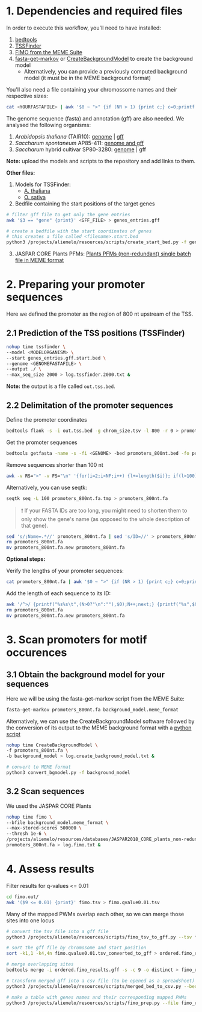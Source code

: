 # 1. Dependencies and required files
In order to execute this workflow, you'll need to have installed:
1. [bedtools](https://github.com/arq5x/bedtools2)
2. [TSSFinder](https://github.com/tssfinder/tssfinder.github.io)
3. [FIMO from the MEME Suite](http://meme-suite.org/doc/fimo.html)
4. [fasta-get-markov](http://meme-suite.org/doc/fasta-get-markov.html) or [CreateBackgroundModel](http://bioinformatics.intec.ugent.be/MotifSuite/standalones.php) to create the background model
   * Alternatively, you can provide a previously computed background model (it must be in the MEME background format)

You'll also need a file containing your chromossome names and their respective sizes:
```bash
cat <YOURFASTAFILE> | awk '$0 ~ ">" {if (NR > 1) {print c;} c=0;printf substr($0,2,100) "\t"; } $0 !~ ">" {c+=length($0);} END { print c; }' > chrom_size.tsv
```

The genome sequence (fasta) and annotation (gff) are also needed. We analysed the following organisms:
1. *Arabidopsis thaliana* (TAIR10): [genome](https://tinyurl.com/y63nexnj "Ensembl's FTP page") | [gff](https://tinyurl.com/y45ztpdq "Ensembl's FTP page")
2. *Saccharum spontaneum* AP85-411: [genome and gff](http://www.life.illinois.edu/ming/downloads/Spontaneum_genome/)
3. *Saccharum* hybrid cultivar SP80-3280: [genome](https://www.ncbi.nlm.nih.gov/nuccore/QPEU01000000) | gff

**Note:** upload the models and scripts to the repository and add links to them.

**Other files:**
1. Models for TSSFinder:
   * [A. thaliana](resources/TSSFinder_models/athaliana)
   * [O. sativa](resources/TSSFinder_models/osativa)
2. Bedfile containing the start positions of the target genes
```bash
# filter gff file to get only the gene entries
awk '$3 == "gene" {print}' <GFF_FILE> > genes_entries.gff

# create a bedfile with the start coordinates of genes
# this creates a file called <filename>.start.bed
python3 /projects/aliemelo/resources/scripts/create_start_bed.py -f genes_entries.gff
```
3. JASPAR CORE Plants PFMs: [Plants PFMs (non-redundant) single batch file in MEME format](http://jaspar.genereg.net/download/CORE/JASPAR2020_CORE_plants_non-redundant_pfms_meme.txt)

# 2. Preparing your promoter sequences
Here we defined the promoter as the region of 800 nt upstream of the TSS.

## 2.1 Prediction of the TSS positions (TSSFinder)
```bash
nohup time tssfinder \
--model <MODELORGANISM> \
--start genes_entries.gff.start.bed \
--genome <GENOMEFASTAFILE> \
--output ./ \
--max_seq_size 2000 > log.tssfinder.2000.txt &
```
**Note:** the output is a file called `out.tss.bed`.

## 2.2 Delimitation of the promoter sequences
Define the promoter coordinates
```bash
bedtools flank -s -i out.tss.bed -g chrom_size.tsv -l 800 -r 0 > promoters_800nt.bed
```
Get the promoter sequences
```bash
bedtools getfasta -name -s -fi <GENOME> -bed promoters_800nt.bed -fo promoters_800nt.fa.tmp
```
Remove sequences shorter than 100 nt
```bash
awk -v RS=">" -v FS="\n" '{for(i=2;i<NF;i++) {l+=length($i)}; if(l>100) printf ">%s", $0}' promoters_800nt.fa.tmp > promoters_800nt.fa
```
Alternatively, you can use seqtk:
```bash
seqtk seq -L 100 promoters_800nt.fa.tmp > promoters_800nt.fa
```

> :heavy_exclamation_mark: If your FASTA IDs are too long, you might need to shorten them to only show the gene's name (as opposed to the whole description of that gene).
```bash
sed 's/;Name=.*//' promoters_800nt.fa | sed 's/ID=//' > promoters_800nt.fa.new
rm promoters_800nt.fa
mv promoters_800nt.fa.new promoters_800nt.fa
```

**Optional steps:**

Verify the lengths of your promoter sequences:
```bash
cat promoters_800nt.fa | awk '$0 ~ ">" {if (NR > 1) {print c;} c=0;printf substr($0,2,100) "\t"; } $0 !~ ">" {c+=length($0);} END { print c; }' > promoters_length
```

Add the length of each sequence to its ID:
```bash
awk '/^>/ {printf("%s%s\t",(N>0?"\n":""),$0);N++;next;} {printf("%s",$0);} END {printf("\n");}' promoters_800nt.fa | awk -F '\t' '{printf("%s_%d\n%s\n",$1,length($2),$2);}' > promoters_800nt.fa.new
rm promoters_800nt.fa
mv promoters_800nt.fa.new promoters_800nt.fa
```

# 3. Scan promoters for motif occurences
## 3.1 Obtain the background model for your sequences
Here we will be using the fasta-get-markov script from the MEME Suite:
```bash
fasta-get-markov promoters_800nt.fa background_model.meme_format
```

Alternatively, we can use the CreateBackgroundModel software followed by the conversion of its output to the MEME background format with a [python script](resources/convert_bgmodel.py)
```bash
nohup time CreateBackgroundModel \
-f promoters_800nt.fa \
-b background_model > log.create_background_model.txt &

# convert to MEME format
python3 convert_bgmodel.py -f background_model
```
## 3.2 Scan sequences
We used the JASPAR CORE Plants
```bash
nohup time fimo \
--bfile background_model.meme_format \
--max-stored-scores 500000 \
--thresh 1e-6 \
/projects/aliemelo/resources/databases/JASPAR2018_CORE_plants_non-redundant_pfms_meme.txt \
promoters_800nt.fa > log.fimo.txt &
```

# 4. Assess results
Filter results for q-values <= 0.01
```bash
cd fimo.out/
awk '($9 <= 0.01) {print}' fimo.tsv > fimo.qvalue0.01.tsv
```
Many of the mapped PWMs overlap each other, so we can merge those sites into one locus
```bash
# convert the tsv file into a gff file
python3 /projects/aliemelo/resources/scripts/fimo_tsv_to_gff.py --tsv fimo.qvalue0.01.tsv

# sort the gff file by chromosome and start position
sort -k1,1 -k4,4n fimo.qvalue0.01.tsv_converted_to_gff > ordered.fimo_results.gff

# merge overlapping sites
bedtools merge -i ordered.fimo_results.gff -s -c 9 -o distinct > fimo_results_merged_overlaps.gff

# transform merged gff into a csv file (to be opened as a spreadsheet)
python3 /projects/aliemelo/resources/scripts/merged_bed_to_csv.py --bed fimo_results_merged_overlaps.gff

# make a table with genes names and their corresponding mapped PWMs
python3 /projects/aliemelo/resources/scripts/fimo_prep.py --file fimo_results_merged_overlaps.gff.csv --alt T
```



